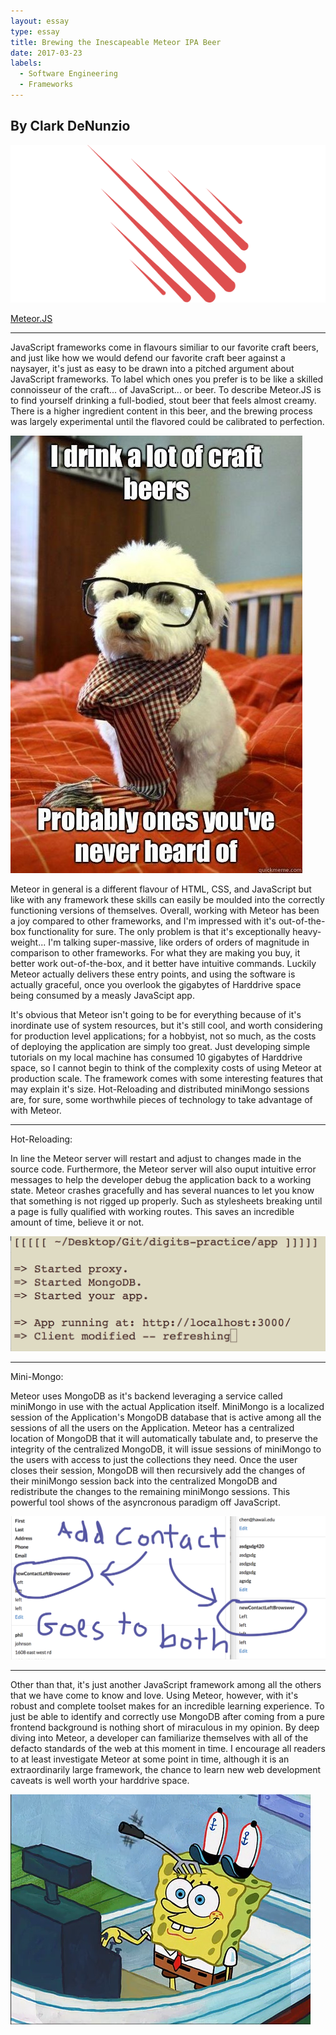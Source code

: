 ```yaml
---
layout: essay
type: essay
title: Brewing the Inescapeable Meteor IPA Beer
date: 2017-03-23
labels:
  - Software Engineering
  - Frameworks
---
```

## By Clark DeNunzio

<img class="ui centered medium image" src="../images/meteor-logo.png">

[Meteor.JS](http://meteor.com)

<hr>

JavaScript frameworks come in flavours similiar to our favorite craft beers, and just like how we would defend our favorite craft beer against a naysayer, it's just as easy to be drawn into a pitched argument about JavaScript frameworks. To label which ones you prefer is to be like a skilled connoisseur of the craft... of JavaScript... or beer. To describe Meteor.JS is to find yourself drinking a full-bodied, stout beer that feels almost creamy. There is a higher ingredient content in this beer, and the brewing process was largely experimental until the flavored could be calibrated to perfection.

<img class="ui centered medium image" src="../images/craftyboy.jpg">

Meteor in general is a different flavour of HTML, CSS, and JavaScript but like with any framework these skills can easily be moulded into the correctly functioning versions of themselves. Overall, working with Meteor has been a joy compared to other frameworks, and I'm impressed with it's out-of-the-box functionality for sure. The only problem is that it's exceptionally heavy-weight... I'm talking super-massive, like orders of orders of magnitude in comparison to other frameworks. For what they are making you buy, it better work out-of-the-box, and it better have intuitive commands. Luckily Meteor actually delivers these entry points, and using the software is actually graceful, once you overlook the gigabytes of Harddrive space being consumed by a measly JavaScipt app.

It's obvious that Meteor isn't going to be for everything because of it's inordinate use of system resources, but it's still cool, and worth considering for production level applications; for a hobbyist, not so much, as the costs of deploying the application are simply too great. Just developing simple tutorials on my local machine has consumed 10 gigabytes of Harddrive space, so I cannot begin to think of the complexity costs of using Meteor at production scale. The framework comes with some interesting features that may explain it's size. Hot-Reloading and distributed miniMongo sessions are, for sure, some worthwhile pieces of technology to take advantage of with Meteor. 

<hr>

Hot-Reloading: 

  In line the Meteor server will restart and adjust to changes made in the source code. Furthermore, the Meteor server will also ouput intuitive error messages to help the developer debug the application back to a working state. Meteor crashes gracefully and has several nuances to let you know that something is not rigged up properly. Such as stylesheets breaking until a page is fully qualified with working routes. This saves an incredible amount of time, believe it or not.

<img class="ui centered medium image" src="../images/hotReload.png">

<hr>

Mini-Mongo: 

  Meteor uses MongoDB as it's backend leveraging a service called miniMongo in use with the actual Application itself. MiniMongo is a localized session of the Application's MongoDB database that is active among all the sessions of all the users on the Application. Meteor has a centralized location of MongoDB that it will automatically tabulate and, to preserve the integrity of the centralized MongoDB, it will issue sessions of miniMongo to the users with access to just the collections they need. Once the user closes their session, MongoDB will then recursively add the changes of their miniMongo session back into the centralized MongoDB and redistribute the changes to the remaining miniMongo sessions. This powerful tool shows of the asyncronous paradigm off JavaScript.

<img class="ui centered medium image" src="../images/minMongo.png">

<hr>

Other than that, it's just another JavaScript framework among all the others that we have come to know and love. Using Meteor, however, with it's robust and complete toolset makes for an incredible learning experience. To just be able to identify and correctly use MongoDB after coming from a pure frontend background is nothing short of miraculous in my opinion. By deep diving into Meteor, a developer can familiarize themselves with all of the defacto standards of the web at this moment in time. I encourage all readers to at least investigate Meteor at some point in time, although it is an extraordinarily large framework, the chance to learn new web development caveats is well worth your harddrive space.

<img class="ui centered medium image" src="../images/ohWell.png">

